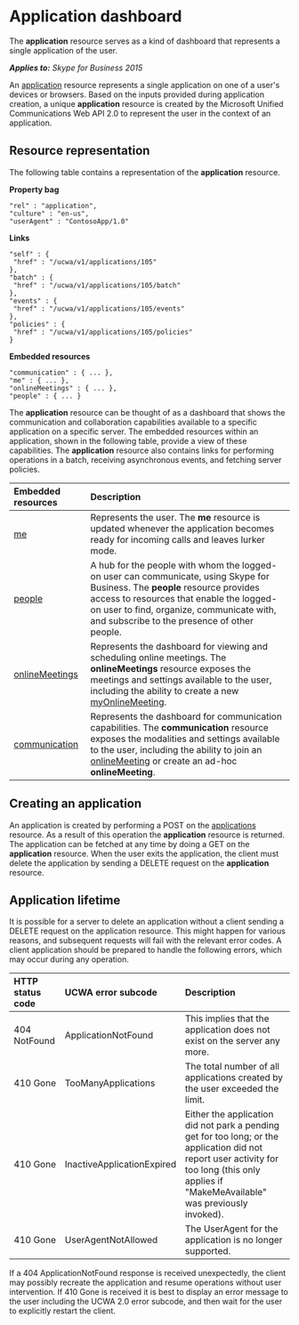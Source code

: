 
# Application dashboard
The **application** resource serves as a kind of dashboard that represents a single application of the user.


 _**Applies to:** Skype for Business 2015_


An [application](application_ref.md) resource represents a single application on one of a user's devices or browsers. Based on the inputs provided during application creation, a unique **application** resource is created by the Microsoft Unified Communications Web API 2.0 to represent the user in the context of an application.

## Resource representation
<a name="sectionSection0"> </a>


The following table contains a representation of the **application** resource.


**Property bag**
```
"rel" : "application",
"culture" : "en-us",
"userAgent" : "ContosoApp/1.0"
```

**Links**
```
"self" : { 
 "href" : "/ucwa/v1/applications/105" 
},
"batch" : {
 "href" : "/ucwa/v1/applications/105/batch"
},
"events" : {
 "href" : "/ucwa/v1/applications/105/events"
},
"policies" : {
 "href" : "/ucwa/v1/applications/105/policies"
}
```

**Embedded resources**
```
"communication" : { ... },
"me" : { ... },
"onlineMeetings" : { ... },
"people" : { ... }
```


The **application** resource can be thought of as a dashboard that shows the communication and collaboration capabilities available to a specific application on a specific server. The embedded resources within an application, shown in the following table, provide a view of these capabilities. The **application** resource also contains links for performing operations in a batch, receiving asynchronous events, and fetching server policies.



|**Embedded resources**|**Description**|
|:-----|:-----|
| [me](me_ref.md)|Represents the user. The **me** resource is updated whenever the application becomes ready for incoming calls and leaves lurker mode.|
| [people](people_ref.md)|A hub for the people with whom the logged-on user can communicate, using Skype for Business. The **people** resource provides access to resources that enable the logged-on user to find, organize, communicate with, and subscribe to the presence of other people.|
| [onlineMeetings](onlineMeetings_ref.md)|Represents the dashboard for viewing and scheduling online meetings. The **onlineMeetings** resource exposes the meetings and settings available to the user, including the ability to create a new [myOnlineMeeting](myOnlineMeeting_ref.md).|
| [communication](communication_ref.md)|Represents the dashboard for communication capabilities. The **communication** resource exposes the modalities and settings available to the user, including the ability to join an [onlineMeeting](onlineMeeting_ref.md) or create an ad-hoc **onlineMeeting**.|

## Creating an application
<a name="sectionSection1"> </a>


An application is created by performing a POST on the [applications](applications_ref.md) resource. As a result of this operation the **application** resource is returned. The application can be fetched at any time by doing a GET on the **application** resource. When the user exits the application, the client must delete the application by sending a DELETE request on the **application** resource.


## Application lifetime
<a name="sectionSection2"> </a>


It is possible for a server to delete an application without a client sending a DELETE request on the application resource. This might happen for various reasons, and subsequent requests will fail with the relevant error codes. A client application should be prepared to handle the following errors, which may occur during any operation.



| <strong>HTTP status code</strong> | <strong>UCWA error subcode</strong> | <strong>Description</strong>                                                                                                                                                                  |
|:----------------------------------|:------------------------------------|:----------------------------------------------------------------------------------------------------------------------------------------------------------------------------------------------|
| 404 NotFound                      | ApplicationNotFound                 | This implies that the application does not exist on the server any more.                                                                                                                      |
| 410 Gone                          | TooManyApplications                 | The total number of all applications created by the user exceeded the limit.                                                                                                                  |
| 410 Gone                          | InactiveApplicationExpired          | Either the application did not park a pending get for too long; or the application did not report user activity for too long (this only applies if "MakeMeAvailable" was previously invoked). |
| 410 Gone                          | UserAgentNotAllowed                 | The UserAgent for the application is no longer supported.                                                                                                                                     |

If a 404 ApplicationNotFound response is received unexpectedly, the client may possibly recreate the application and resume operations without user intervention. If 410 Gone is received it is best to display an error message to the user including the UCWA 2.0 error subcode, and then wait for the user to explicitly restart the client.

